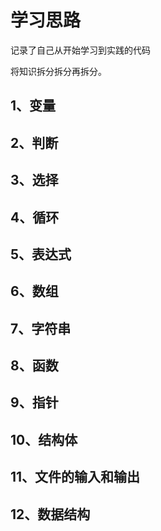 # 学习思路

记录了自己从开始学习到实践的代码

将知识拆分拆分再拆分。

## 1、变量
## 2、判断
## 3、选择
## 4、循环
## 5、表达式
## 6、数组
## 7、字符串
## 8、函数
## 9、指针
## 10、结构体
## 11、文件的输入和输出
## 12、数据结构